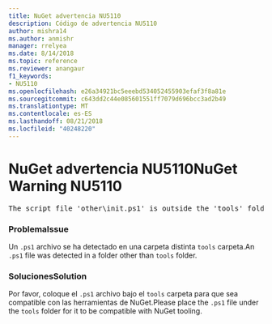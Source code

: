 ```yaml
---
title: NuGet advertencia NU5110
description: Código de advertencia NU5110
author: mishra14
ms.author: anmishr
manager: rrelyea
ms.date: 8/14/2018
ms.topic: reference
ms.reviewer: anangaur
f1_keywords:
- NU5110
ms.openlocfilehash: e26a34921bc5eeebd534052455903efaf3f8a81e
ms.sourcegitcommit: c643dd2c44e085601551ff7079d696bcc3ad2b49
ms.translationtype: MT
ms.contentlocale: es-ES
ms.lasthandoff: 08/21/2018
ms.locfileid: "40248220"
---
```

# <a name="nuget-warning-nu5110"></a><span data-ttu-id="84d4f-103">NuGet advertencia NU5110</span><span class="sxs-lookup"><span data-stu-id="84d4f-103">NuGet Warning NU5110</span></span>
<pre>The script file 'other\init.ps1' is outside the 'tools' folder and hence will not be executed during installation of this package. Move it into the 'tools' folder.</pre>

### <a name="issue"></a><span data-ttu-id="84d4f-104">Problema</span><span class="sxs-lookup"><span data-stu-id="84d4f-104">Issue</span></span>

<span data-ttu-id="84d4f-105">Un `.ps1` archivo se ha detectado en una carpeta distinta `tools` carpeta.</span><span class="sxs-lookup"><span data-stu-id="84d4f-105">An `.ps1` file was detected in a folder other than `tools` folder.</span></span>


### <a name="solution"></a><span data-ttu-id="84d4f-106">Soluciones</span><span class="sxs-lookup"><span data-stu-id="84d4f-106">Solution</span></span>

<span data-ttu-id="84d4f-107">Por favor, coloque el `.ps1` archivo bajo el `tools` carpeta para que sea compatible con las herramientas de NuGet.</span><span class="sxs-lookup"><span data-stu-id="84d4f-107">Please place the `.ps1`  file under the `tools` folder for it to be compatible with NuGet tooling.</span></span>

